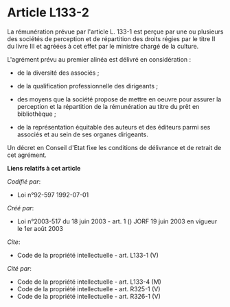 # Article L133-2

La rémunération prévue par l'article L. 133-1 est perçue par une ou plusieurs des sociétés de perception et de répartition
des droits régies par le titre II du livre III et agréées à cet effet par le ministre chargé de la culture. 

L'agrément prévu au premier alinéa est délivré en considération :

- de la diversité des associés ;

- de la qualification professionnelle des dirigeants ;

- des moyens que la société propose de mettre en oeuvre pour assurer la perception et la répartition de la rémunération au
titre du prêt en bibliothèque ;

- de la représentation équitable des auteurs et des éditeurs parmi ses associés et au sein de ses organes dirigeants. 

Un décret en Conseil d'Etat fixe les conditions de délivrance et de retrait de cet agrément.

**Liens relatifs à cet article**

_Codifié par_:

  - Loi n°92-597 1992-07-01

_Créé par_:

  - Loi n°2003-517 du 18 juin 2003 - art. 1 () JORF 19 juin 2003 en vigueur le 1er août 2003

_Cite_:

  - Code de la propriété intellectuelle - art. L133-1 (V)

_Cité par_:

  - Code de la propriété intellectuelle - art. L133-4 (M)
  - Code de la propriété intellectuelle - art. R325-1 (V)
  - Code de la propriété intellectuelle - art. R326-1 (V)
